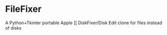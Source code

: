 # FileFixer
A Python+Tkinter portable Apple ][  DiskFixer/Disk Edit clone for files instead of disks
